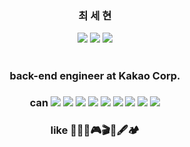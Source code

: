 <div align="center">
  
### 최 세 현
<a href="mailto:worldbright0@gmail.com"><img src="https://img.shields.io/badge/-worldbright0%40gmail.com-red?style=flat&logo=gmail&logoColor=white"></a>
<a href="http://blog.naver.com/chltpgus11"><img src="https://img.shields.io/badge/-naver blog-brightgreen?logo=LiveChat&logoColor=white"></a>
<a href="https://www.acmicpc.net/user/worldbright"><img src="https://img.shields.io/badge//%3C%3E-baekjoon-blue?labelColor=blue"></a>
<br><br>

### back-end engineer at Kakao Corp.
### can <img src="https://img.shields.io/badge/-C-informational?logo=C"> <img src="https://img.shields.io/badge/-C++-informational?logo=C%2B%2B"> <img src="https://img.shields.io/badge/-Python-9cf?logo=python"> <img src="https://img.shields.io/badge/-PyTorch-white?logo=pytorch"> <img src="https://img.shields.io/badge/-Java-orange?logo=Java"> <img src="https://img.shields.io/badge/-Spring-green?logo=spring"> <img src="https://img.shields.io/badge/-Spring Boot-green?logo=springboot"> <img src="https://img.shields.io/badge/-HTML5-white?logo=html5"> <img src="https://img.shields.io/badge/-JavaScript-yellow?logo=javascript">  
### like 🎹🎸🎤🎮🎬🎨🖋🏕

</div>
